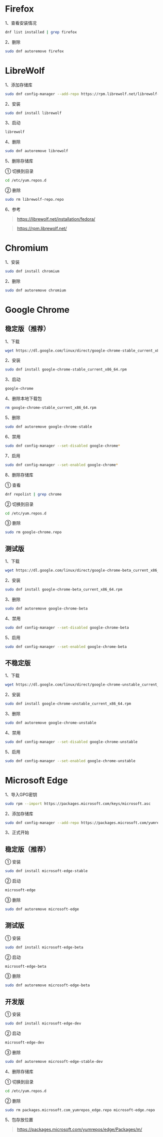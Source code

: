 # Firefox

1、查看安装情况

```sh
dnf list installed | grep firefox
```

2、删除

```sh
sudo dnf autoremove firefox
```

# LibreWolf

1、添加存储库

```sh
sudo dnf config-manager --add-repo https://rpm.librewolf.net/librewolf-repo.repo
```

2、安装

```sh
sudo dnf install librewolf
```

3、启动

```sh
librewolf
```

4、删除

```sh
sudo dnf autoremove librewolf
```

5、删除存储库

① 切换到目录

```sh
cd /etc/yum.repos.d
```

② 删除

```sh
sudo rm librewolf-repo.repo
```

6、参考

> https://librewolf.net/installation/fedora/

> https://rpm.librewolf.net/

# Chromium

1、安装

```sh
sudo dnf install chromium
```

2、删除

```sh
sudo dnf autoremove chromium
```

# Google Chrome

## 稳定版（推荐）

1、下载

```sh
wget https://dl.google.com/linux/direct/google-chrome-stable_current_x86_64.rpm
```

2、安装

```sh
sudo dnf install google-chrome-stable_current_x86_64.rpm
```

3、启动

```sh
google-chrome
```

4、删除本地下载包

```sh
rm google-chrome-stable_current_x86_64.rpm
```

5、删除

```sh
sudo dnf autoremove google-chrome-stable
```

6、禁用

```sh
sudo dnf config-manager --set-disabled google-chrome*
```

7、启用

```sh
sudo dnf config-manager --set-enabled google-chrome*
```

8、删除存储库

① 查看

```sh
dnf repolist | grep chrome
```

② 切换到目录

```sh
cd /etc/yum.repos.d
```

③ 删除

```sh
sudo rm google-chrome.repo
```

## 测试版

1、下载

```sh
wget https://dl.google.com/linux/direct/google-chrome-beta_current_x86_64.rpm
```

2、安装

```sh
sudo dnf install google-chrome-beta_current_x86_64.rpm
```

3、删除

```sh
sudo dnf autoremove google-chrome-beta
```

4、禁用

```sh
sudo dnf config-manager --set-disabled google-chrome-beta
```

5、启用

```sh
sudo dnf config-manager --set-enabled google-chrome-beta
```

## 不稳定版

1、下载

```sh
wget https://dl.google.com/linux/direct/google-chrome-unstable_current_x86_64.rpm
```

2、安装

```sh
sudo dnf install google-chrome-unstable_current_x86_64.rpm
```

3、删除

```sh
sudo dnf autoremove google-chrome-unstable
```

4、禁用

```sh
sudo dnf config-manager --set-disabled google-chrome-unstable
```

5、启用

```sh
sudo dnf config-manager --set-enabled google-chrome-unstable
```

# Microsoft Edge

1、导入GPG密钥

```sh
sudo rpm --import https://packages.microsoft.com/keys/microsoft.asc
```

2、添加存储库

```sh
sudo dnf config-manager --add-repo https://packages.microsoft.com/yumrepos/edge
```

3、正式开始

## 稳定版（推荐）

① 安装

```sh
sudo dnf install microsoft-edge-stable
```

② 启动

```sh
microsoft-edge
```

③ 删除

```sh
sudo dnf autoremove microsoft-edge
```

## 测试版

① 安装

```sh
sudo dnf install microsoft-edge-beta
```
② 启动

```sh
microsoft-edge-beta
```

③ 删除

```sh
sudo dnf autoremove microsoft-edge-beta
```

## 开发版

① 安装

```sh
sudo dnf install microsoft-edge-dev
```
② 启动

```sh
microsoft-edge-dev
```

③ 删除

```sh
sudo dnf autoremove microsoft-edge-stable-dev
```

4、删除存储库

① 切换到目录

```sh
cd /etc/yum.repos.d
```

② 删除

```sh
sudo rm packages.microsoft.com_yumrepos_edge.repo microsoft-edge.repo
```

5、包存放位置

> https://packages.microsoft.com/yumrepos/edge/Packages/m/
